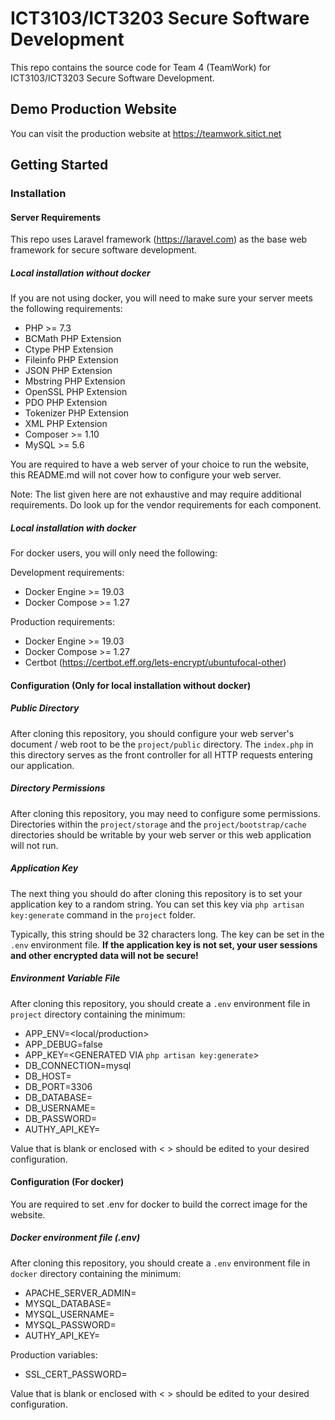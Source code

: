# ICT3103/ICT3203 Secure Software Development
This repo contains the source code for Team 4 (TeamWork) for ICT3103/ICT3203 Secure Software Development.

## Demo Production Website
You can visit the production website at https://teamwork.sitict.net

## Getting Started

### Installation

#### Server Requirements
This repo uses Laravel framework (https://laravel.com) as the base web framework for secure software development.

##### Local installation without docker

If you are not using docker, you will need to make sure your server meets the following requirements:

* PHP >= 7.3
* BCMath PHP Extension
* Ctype PHP Extension
* Fileinfo PHP Extension
* JSON PHP Extension
* Mbstring PHP Extension
* OpenSSL PHP Extension
* PDO PHP Extension
* Tokenizer PHP Extension
* XML PHP Extension
* Composer >= 1.10
* MySQL >= 5.6

You are required to have a web server of your choice to run the website, this README.md will not cover how to configure your web server.

Note: The list given here are not exhaustive and may require additional requirements. Do look up for the vendor requirements for each component.

##### Local installation with docker

For docker users, you will only need the following:

Development requirements:

* Docker Engine >= 19.03
* Docker Compose >= 1.27

Production requirements:

* Docker Engine >= 19.03
* Docker Compose >= 1.27
* Certbot (https://certbot.eff.org/lets-encrypt/ubuntufocal-other)

#### Configuration (Only for local installation without docker)

##### Public Directory

After cloning this repository, you should configure your web server's document / web root to be the `project/public` directory.
The `index.php` in this directory serves as the front controller for all HTTP requests entering our application.

##### Directory Permissions

After cloning this repository, you may need to configure some permissions.
Directories within the `project/storage` and the `project/bootstrap/cache` directories should be writable by your web server or this web application will not run.

##### Application Key

The next thing you should do after cloning this repository is to set your application key to a random string.
You can set this key via `php artisan key:generate` command in the `project` folder.

Typically, this string should be 32 characters long. The key can be set in the `.env` environment file. **If the application key is not set, your user sessions and other encrypted data will not be secure!**

##### Environment Variable File

After cloning this repository, you should create a `.env` environment file in `project` directory containing the minimum:

* APP_ENV=<local/production>
* APP_DEBUG=false
* APP_KEY=<GENERATED VIA `php artisan key:generate`>
* DB_CONNECTION=mysql
* DB_HOST=
* DB_PORT=3306
* DB_DATABASE=
* DB_USERNAME=
* DB_PASSWORD=
* AUTHY_API_KEY=

Value that is blank or enclosed with < > should be edited to your desired configuration.

#### Configuration (For docker)

You are required to set .env for docker to build the correct image for the website.

##### Docker environment file (.env)

After cloning this repository, you should create a `.env` environment file in `docker` directory containing the minimum:

* APACHE_SERVER_ADMIN=
* MYSQL_DATABASE=
* MYSQL_USERNAME=
* MYSQL_PASSWORD=
* AUTHY_API_KEY=

Production variables:

* SSL_CERT_PASSWORD=

Value that is blank or enclosed with < > should be edited to your desired configuration.
